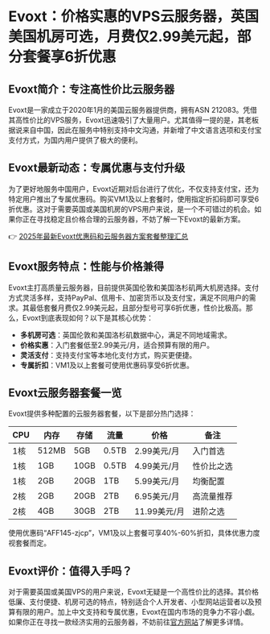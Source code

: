 # Evoxt：价格实惠的VPS云服务器，英国美国机房可选，月费仅2.99美元起，部分套餐享6折优惠

## Evoxt简介：专注高性价比云服务器

Evoxt是一家成立于2020年1月的美国云服务器提供商，拥有ASN 212083。凭借其高性价比的VPS服务，Evoxt迅速吸引了大量用户。尤其值得一提的是，其老板据说来自中国，因此在服务中特别支持中文沟通，并新增了中文语言选项和支付宝支付方式，为国内用户提供了极大的便利。

## Evoxt最新动态：专属优惠与支付升级

为了更好地服务中国用户，Evoxt近期对后台进行了优化，不仅支持支付宝，还为特定用户推出了专属优惠码。购买VM1及以上套餐时，使用指定折扣码即可享受6折优惠。这对于需要英国或美国机房的VPS用户来说，是一个不可错过的机会。如果你正在寻找稳定且价格合理的云服务器，不妨了解一下Evoxt的最新方案。

👉 [2025年最新Evoxt优惠码和云服务器方案套餐整理汇总](https://bit.ly/evoxt)

## Evoxt服务特点：性能与价格兼得

Evoxt主打高质量云服务器，目前提供英国伦敦和美国洛杉矶两大机房选择。支付方式灵活多样，支持PayPal、信用卡、加密货币以及支付宝，满足不同用户的需求。其最低套餐月费仅2.99美元起，且部分型号可享6折优惠，性价比极高。那么，Evoxt到底表现如何？以下是其核心优势：

- **多机房可选**：英国伦敦和美国洛杉矶数据中心，满足不同地域需求。
- **价格实惠**：入门套餐低至2.99美元/月，适合预算有限的用户。
- **灵活支付**：支持支付宝等本地化支付方式，购买更便捷。
- **专属折扣**：VM1及以上套餐可使用优惠码享受6折优惠。

## Evoxt云服务器套餐一览

Evoxt提供多种配置的云服务器套餐，以下是部分热门选择：

| CPU   | 内存   | 存储   | 流量   | 价格       | 备注         |
|-------|--------|--------|--------|------------|--------------|
| 1核   | 512MB  | 5GB    | 0.5TB  | 2.99美元/月 | 入门首选     |
| 1核   | 1GB    | 10GB   | 0.5TB  | 4.99美元/月 | 性价比之选   |
| 1核   | 2GB    | 20GB   | 1TB    | 5.99美元/月 | 均衡配置     |
| 2核   | 2GB    | 20GB   | 2TB    | 6.95美元/月 | 高流量推荐   |
| 2核   | 4GB    | 30GB   | 2TB    | 11.99美元/月| 进阶之选    |

使用优惠码“AFF145-zjcp”，VM1及以上套餐可享40%-60%折扣，具体优惠力度视套餐而定。

## Evoxt评价：值得入手吗？

对于需要英国或美国VPS的用户来说，Evoxt无疑是一个高性价比的选择。其价格低廉、支付便捷、机房可选的特点，特别适合个人开发者、小型网站运营者以及预算有限的用户。加上中文支持和专属优惠，Evoxt在国内市场的竞争力不容小觑。如果你正在寻找一款经济实用的云服务器，不妨前往[官方网站](https://bit.ly/evoxt)了解更多详情。